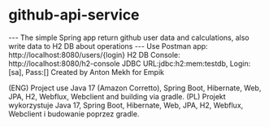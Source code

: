 # github-api-service
--- The simple Spring app return github user data and calculations, also write data to H2 DB about operations ---
Use Postman app: http://localhost:8080/users/{login}
H2 DB Console: http://localhost:8080/h2-console JDBC URL:jdbc:h2:mem:testdb, Login:[sa], Pass:[]
Created by Anton Mekh for Empik

(ENG) Project use Java 17 (Amazon Corretto), Spring Boot, Hibernate, Web, JPA, H2, Webflux, Webclient and building via gradle.
(PL) Projekt wykorzystuje Java 17, Spring Boot, Hibernate, Web, JPA, H2, Webflux, Webclient i budowanie poprzez gradle.

